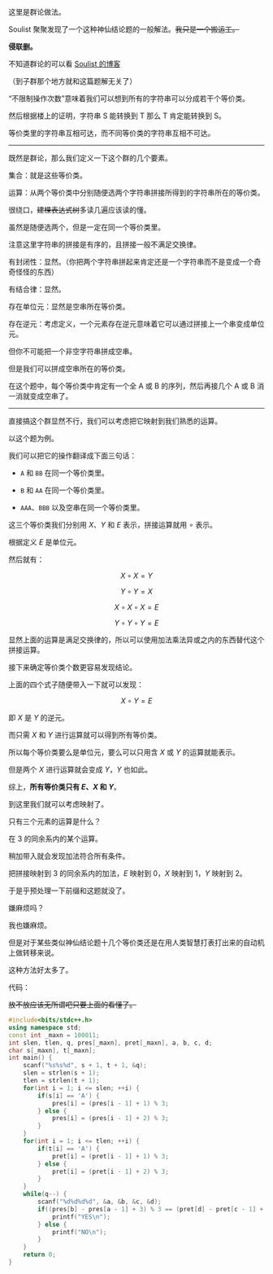 这里是群论做法。

Soulist 聚聚发现了一个这种神仙结论题的一般解法。~~我只是一个搬运工。~~

**侵联删。**

不知道群论的可以看 [Soulist 的博客](https://www.luogu.com.cn/blog/Soulist/solution-p4980)

（到子群那个地方就和这篇题解无关了）

“不限制操作次数”意味着我们可以想到所有的字符串可以分成若干个等价类。

然后根据楼上的证明，字符串 S 能转换到 T 那么 T 肯定能转换到 S。

等价类里的字符串互相可达，而不同等价类的字符串互相不可达。

---

既然是群论，那么我们定义一下这个群的几个要素。

集合：就是这些等价类。

运算：从两个等价类中分别随便选两个字符串拼接所得到的字符串所在的等价类。

很绕口，~~建棵表达式树~~多读几遍应该读的懂。

虽然是随便选两个，但是一定在同一个等价类里。

注意这里字符串的拼接是有序的，且拼接一般不满足交换律。

有封闭性：显然。（你把两个字符串拼起来肯定还是一个字符串而不是变成一个奇奇怪怪的东西）

有结合律：显然。

存在单位元：显然是空串所在等价类。

存在逆元：考虑定义，一个元素存在逆元意味着它可以通过拼接上一个串变成单位元。

但你不可能把一个非空字符串拼成空串。

但是我们可以拼成空串所在的等价类。

在这个题中，每个等价类中肯定有一个全 A 或 B 的序列，然后再接几个 A 或 B 消一消就变成空串了。

---

直接搞这个群显然不行，我们可以考虑把它映射到我们熟悉的运算。

以这个题为例。

我们可以把它的操作翻译成下面三句话：

+ `A` 和 `BB` 在同一个等价类里。

+ `B` 和 `AA` 在同一个等价类里。

+ `AAA`、`BBB` 以及空串在同一个等价类里。

这三个等价类我们分别用 $X$、$Y$ 和 $E$ 表示，拼接运算就用 $\circ$ 表示。

根据定义 $E$ 是单位元。

然后就有：

$$X\circ X=Y$$

$$Y\circ Y=X$$

$$X\circ X\circ X=E$$

$$Y\circ Y\circ Y=E$$

显然上面的运算是满足交换律的，所以可以使用加法乘法异或之内的东西替代这个拼接运算。

接下来确定等价类个数更容易发现结论。

上面的四个式子随便带入一下就可以发现：

$$X\circ Y=E$$

即 $X$ 是 $Y$ 的逆元。

而只需 $X$ 和 $Y$ 进行运算就可以得到所有等价类。

所以每个等价类要么是单位元，要么可以只用含 $X$ 或 $Y$ 的运算就能表示。

但是两个 $X$ 进行运算就会变成 $Y$，$Y$ 也如此。

综上，**所有等价类只有 $E$、$X$ 和 $Y$**。

到这里我们就可以考虑映射了。

只有三个元素的运算是什么？

在 3 的同余系内的某个运算。

稍加带入就会发现加法符合所有条件。

把拼接映射到 3 的同余系内的加法，$E$ 映射到 0，$X$ 映射到 1，$Y$ 映射到 2。

于是乎预处理一下前缀和这题就没了。

嫌麻烦吗？

我也嫌麻烦。

但是对于某些类似神仙结论题十几个等价类还是在用人类智慧打表打出来的自动机上做转移来说。

这种方法好太多了。

代码：

~~放不放应该无所谓吧只要上面的看懂了。~~

```cpp
#include<bits/stdc++.h>
using namespace std;
const int _maxn = 100011;
int slen, tlen, q, pres[_maxn], pret[_maxn], a, b, c, d;
char s[_maxn], t[_maxn];
int main() {
    scanf("%s%s%d", s + 1, t + 1, &q);
    slen = strlen(s + 1);
    tlen = strlen(t + 1);
    for(int i = 1; i <= slen; ++i) {
        if(s[i] == 'A') {
            pres[i] = (pres[i - 1] + 1) % 3;
        } else {
            pres[i] = (pres[i - 1] + 2) % 3;
        }
    }
    for(int i = 1; i <= tlen; ++i) {
        if(t[i] == 'A') {
            pret[i] = (pret[i - 1] + 1) % 3;
        } else {
            pret[i] = (pret[i - 1] + 2) % 3;
        }
    }
    while(q--) {
        scanf("%d%d%d%d", &a, &b, &c, &d);
        if((pres[b] - pres[a - 1] + 3) % 3 == (pret[d] - pret[c - 1] + 3) % 3) {
            printf("YES\n");
        } else {
            printf("NO\n");
        }
    }
    return 0;
}
```
